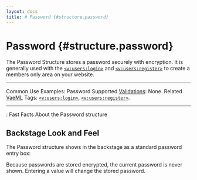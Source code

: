 ```yaml
---
layout: docs
title: # Password {#structure.password}
---
```


# Password {#structure.password}

The Password Structure stores a password securely with encryption. It is
generally used with the [`<v:users:login>`](#v_users_login) and
[`<v:users:register>`](#v_store_register) to create a members only area
on your website.

  ---------------------------------------- ---------------------------------------------------------------------------------
  Common Use Examples:                     Password
  Supported [Validations](#validations):   None.
  Related [VaeML](#vaeml) Tags:            [`<v:users:login>`](#v_users_login), [`<v:users:register>`](#v_store_register).
  ---------------------------------------- ---------------------------------------------------------------------------------

  : Fast Facts About the Password structure

## Backstage Look and Feel

The Password structure shows in the backstage as a standard password
entry box:

Because passwords are stored encrypted, the current password is never
shown. Entering a value will change the stored password.
